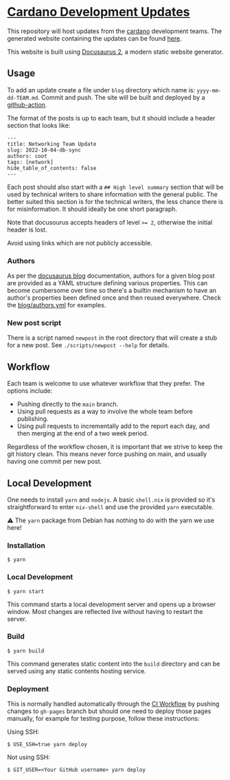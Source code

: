 # [Cardano Development Updates][cardano-updates]

This repository will host updates from the
[cardano](https://github.com/input-output-hk/cardano-node) development teams.
The generated website containing the updates can be found
[here](https://input-output-hk.github.io/cardano-updates/).

This website is built using [Docusaurus 2](https://docusaurus.io/), a modern
static website generator.

## Usage

To add an update create a file under `blog` directory which name is:
`yyyy-mm-dd-TEAM.md`. Commit and push.  The site will be built and deployed by a
[github-action](https://github.com/input-output-hk/cardano-updates/actions).

The format of the posts is up to each team, but it should include a header
section that looks like:

```
---
title: Networking Team Update
slug: 2022-10-04-db-sync
authors: coot
tags: [network]
hide_table_of_contents: false
---
```

Each post should also start with a `## High level summary` section that will be
used by technical writers to share information with the general public.  The
better suited this section is for the technical writers, the less chance there
is for misinformation. It should ideally be one short paragraph.

Note that docusourus accepts headers of level `>= 2`, otherwise the initial
header is lost.

Avoid using links which are not publicly accessible.

### Authors

As per the [docusaurus blog](https://docusaurus.io/docs/blog#blog-post-authors) documentation, authors for a given blog post are provided as a YAML structure defining various properties. This can become cumbersome over time so there's a builtin mechanism to have an author's properties been defined once and then reused everywhere. Check the [blog/authors.yml](./blog/authors.yml) for examples.

### New post script

There is a script named `newpost` in the root directory that will create a stub for a new post.
See `./scripts/newpost --help` for details.

## Workflow

Each team is welcome to use whatever workflow that they prefer.  The options
include:

* Pushing directly to the `main` branch.
* Using pull requests as a way to involve the whole team before publishing.
* Using pull requests to incrementally add to the report each day, and then
  merging at the end of a two week period.

Regardless of the workflow chosen, it is important that we strive to keep the
git history clean.  This means never force pushing on main, and usually having
one commit per new post.

## Local Development

One needs to install `yarn` and `nodejs`.  A basic `shell.nix` is provided so
it's straightforward to enter `nix-shell` and use the provided `yarn`
executable.

:warning: The `yarn` package from Debian has nothing to do with the yarn we use
here!

### Installation

```
$ yarn
```

### Local Development

```
$ yarn start
```

This command starts a local development server and opens up a browser
window. Most changes are reflected live without having to restart the server.

### Build

```
$ yarn build
```

This command generates static content into the `build` directory and can be
served using any static contents hosting service.

### Deployment

This is normally handled automatically through the [CI
Workflow](.github/workflows/pages.yml) by pushing changes to `gh-pages` branch
but should one need to deploy those pages manually, for example for testing
purpose, follow these instructions:

Using SSH:

```
$ USE_SSH=true yarn deploy
```

Not using SSH:

```
$ GIT_USER=<Your GitHub username> yarn deploy
```

[cardano-updates]: https://input-output-hk.github.io/cardano-updates
